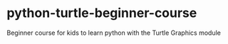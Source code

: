 # python-turtle-beginner-course
Beginner course for kids to learn python with the Turtle Graphics module
